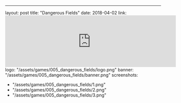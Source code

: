 ---
layout: post
title: "Dangerous Fields"
date: 2018-04-02
link: <iframe frameborder="0" src="https://itch.io/embed/248242?bg_color=F7F5E6&amp;link_color=3b53b5&amp;" width="552" height="167"></iframe>
logo: "/assets/games/005_dangerous_fields/logo.png"
banner: "/assets/games/005_dangerous_fields/banner.png"
screenshots:
- "/assets/games/005_dangerous_fields/1.png"
- "/assets/games/005_dangerous_fields/2.png"
- "/assets/games/005_dangerous_fields/3.png"